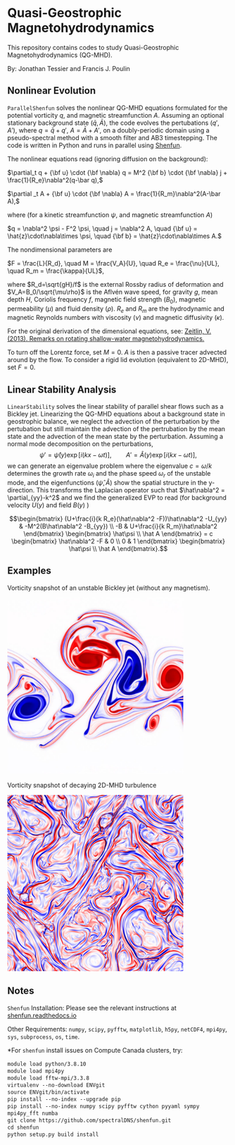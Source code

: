 # Quasi-Geostrophic Magnetohydrodynamics

This repository contains codes to study Quasi-Geostrophic Magnetohydrodynamics (QG-MHD). 

By: Jonathan Tessier and Francis J. Poulin

## Nonlinear Evolution

`ParallelShenfun` solves the nonlinear QG-MHD equations formulated for the potential vorticity $q$, and magnetic streamfunction $A$. Assuming an optional stationary background state $(\bar q ,\bar A)$, the code evolves the pertubations $(q' ,A')$, where $q = \bar q + q'$, $A = \bar A + A'$, on a doubly-periodic domain using a pseudo-spectral method with a smooth filter and AB3 timestepping. The code is written in Python and runs in parallel using [Shenfun](https://shenfun.readthedocs.io/en/latest/index.html).

The nonlinear equations read (ignoring diffusion on the background):

   $\partial_t q + {\bf u}  \cdot {\bf \nabla} q =  M^2 {\bf b} \cdot {\bf \nabla}  j + \frac{1}{R_e}\nabla^2(q-\bar q),$

   $\partial _t A + {\bf u} \cdot {\bf \nabla} A  =  \frac{1}{R_m}\nabla^2(A-\bar A),$

where (for a kinetic streamfunction $\psi$, and magnetic streamfunction $A$)

   $q  = \nabla^2 \psi - F^2 \psi, \quad j = \nabla^2 A, \quad {\bf u}  = \hat{z}\cdot\nabla\times \psi, \quad {\bf b}  = \hat{z}\cdot\nabla\times A.$
  
The nondimensional parameters are 

   $F = \frac{L}{R_d}, \quad M = \frac{V_A}{U}, \quad R_e = \frac{\nu}{UL}, \quad R_m = \frac{\kappa}{UL}$,
   
where $R_d=\sqrt{gH}/f$ is the external Rossby radius of deformation and $V_A=B_0/\sqrt{\mu\rho}$ is the Aflvén wave speed, for gravity $g$, mean depth $H$, Coriolis frequency $f$, magnetic field strength ($B_0$), magnetic permeability ($\mu$) and fluid density ($\rho$). $R_e$ and $R_m$ are the hydrodynamic and magnetic Reynolds numbers with viscosity ($\nu$) and magnetic diffusivity ($\kappa$). 

For the original derivation of the dimensional equations, see: [Zeitlin, V. (2013). Remarks on rotating shallow-water magnetohydrodynamics.](https://www.semanticscholar.org/paper/Remarks-on-rotating-shallow-water-Zeitlin/b2b294b16feaafecc4b17926d0128894c8153860)

To turn off the Lorentz force, set $M=0$. $A$ is then a passive tracer advected around by the flow. To consider a rigid lid evolution (equivalent to 2D-MHD), set $F=0$.

## Linear Stability Analysis

`LinearStability` solves the linear stability of parallel shear flows such as a Bickley jet. Linearizing the QG-MHD equations about a background state in geostrophic balance, we neglect the advection of the perturbation by the pertubation but still maintain the advection of the pertrubation by the mean state and the advection of the mean state by the perturbation. Assuming a normal mode decomposition on the perturbations, 
$$\psi' = \hat \psi(y) \exp[i (k x - \omega t)], \quad\quad A' = \hat A(y) \exp[i (k x - \omega t)],$$
we can generate an eigenvalue problem where the eigenvalue $c=\omega/k$ determines the growth rate $\omega_i$ and the phase speed $\omega_r$ of the unstable mode, and the eigenfunctions $(\hat \psi, \hat A)$ show the spatial structure in the y-direction. This transforms the Laplacian operator such that $\hat\nabla^2 = \partial_{yy}-k^2$ and we find the generalized EVP to read (for background velocity $U(y)$ and field $B(y)$ )

$$\begin{bmatrix}
        (U+\frac{i}{k R_e}(\hat\nabla^2 -F))\hat\nabla^2 -U_{yy} & -M^2(B\hat\nabla^2 -B_{yy}) \\
        -B & U+\frac{i}{k R_m}\hat\nabla^2 
    \end{bmatrix}
    \begin{bmatrix}
        \hat\psi  \\
       \hat A  
    \end{bmatrix}
     = c
    \begin{bmatrix}
        \hat\nabla^2 -F & 0 \\
        0 & 1 
    \end{bmatrix}
    \begin{bmatrix}
        \hat\psi  \\
        \hat A 
    \end{bmatrix}.$$

## Examples

Vorticity snapshot of an unstable Bickley jet (without any magnetism).

<img src="Images/jet.png" alt="" width="400" height="400"/>

Vorticity snapshot of decaying 2D-MHD turbulence

<img src="Images/mhd-pv.png" alt="" width="400" height="400"/>

## Notes

`Shenfun` Installation: Please see the relevant instructions at [shenfun.readthedocs.io](https://shenfun.readthedocs.io/en/latest/installation.html)

Other Requirements: `numpy`, `scipy`, `pyfftw`, `matplotlib`, `h5py`, `netCDF4`, `mpi4py`, `sys`, `subprocess`, `os`, `time`.

*For `shenfun` install issues on Compute Canada clusters, try:
```
module load python/3.8.10
module load mpi4py
module load fftw-mpi/3.3.8
virtualenv --no-download ENVgit
source ENVgit/bin/activate
pip install --no-index --upgrade pip
pip install --no-index numpy scipy pyfftw cython pyyaml sympy mpi4py_fft numba
git clone https://github.com/spectralDNS/shenfun.git
cd shenfun
python setup.py build install
```
